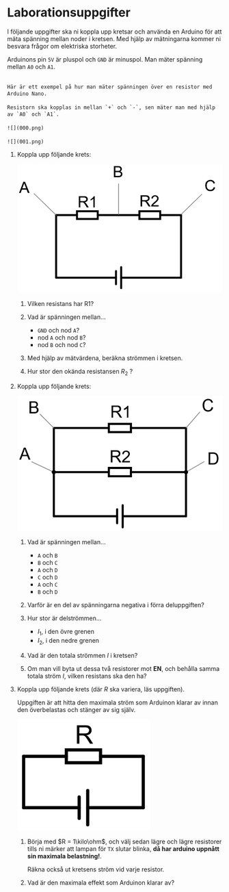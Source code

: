 # Laborationsuppgifter

I följande uppgifter ska ni koppla upp kretsar och använda en Arduino för att mäta spänning mellan noder i kretsen. Med hjälp av mätningarna kommer ni besvara frågor om elektriska storheter.

Arduinons pin `5V` är pluspol och `GND` är minuspol. Man mäter spänning mellan `A0` och `A1`.

```admonish example title="Exempelkrets"

Här är ett exempel på hur man mäter spänningen över en resistor med Arduino Nano.

Resistorn ska kopplas in mellan `+` och `-`, sen mäter man med hjälp av `A0` och `A1`.

![](000.png)

![](001.png)

```

<ol class="exercises">

<li>

Koppla upp följande krets:

![](002.png)

1. Vilken resistans har R1?

2. Vad är spänningen mellan...
    - `GND` och nod `A`?
    - nod `A` och nod `B`?
    - nod `B` och nod `C`?

3. Med hjälp av mätvärdena, beräkna strömmen i kretsen.

4. Hur stor den okända resistansen $R_2$ ?

</li>

<li>

Koppla upp följande krets:

![](003.png)

1. Vad är spänningen mellan...
    - `A` och `B`
    - `B` och `C`
    - `A` och `D`
    - `C` och `D`
    - `A` och `C`
    - `B` och `D`

2. Varför är en del av spänningarna negativa i förra deluppgiften?

3. Hur stor är delströmmen...
    - $I_1$, i den övre grenen
    - $I_2$, i den nedre grenen

4. Vad är den totala strömmen $I$ i kretsen?

5. Om man vill byta ut dessa två resistorer mot **EN**, och behålla samma totala ström $I$, vilken resistans ska den ha?

</li>

<li>

Koppla upp följande krets (där $R$ ska variera, läs uppgiften).

Uppgiften är att hitta den maximala ström som Arduinon klarar av innan den överbelastas och stänger av sig själv.

![](004.png)

<ol>

<li>


Börja med $R = 1\kilo\ohm$, och välj sedan lägre och lägre resistorer tills ni märker att lampan för `TX` slutar blinka, **då har arduino uppnått sin maximala belastning!**.

Räkna också ut kretsens ström vid varje resistor.

</li>

<li>

Vad är den maximala effekt som Arduinon klarar av?

</li>

<ol>

</li>

</ol>
